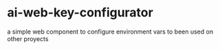 # ai-web-key-configurator
a simple web component to configure environment vars to been used on other proyects
